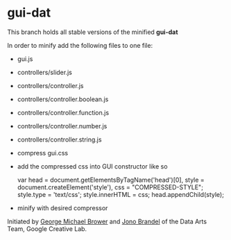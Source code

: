 # gui-dat
This branch holds all stable versions of the minified **gui-dat**

In order to minify add the following files to one file:

+ gui.js
+ controllers/slider.js
+ controllers/controller.js
+ controllers/controller.boolean.js
+ controllers/controller.function.js
+ controllers/controller.number.js
+ controllers/controller.string.js
+ compress gui.css
+ add the compressed css into GUI constructor like so

    var head = document.getElementsByTagName('head')[0],
	    style = document.createElement('style'),
        css = "COMPRESSED-STYLE";
    style.type = 'text/css';
    style.innerHTML = css;
    head.appendChild(style);

+ minify with desired compressor

Initiated by [George Michael Brower](http://georgemichaelbrower.com/) and [Jono Brandel](http://jonobr1.com/) of the Data Arts Team, Google Creative Lab.